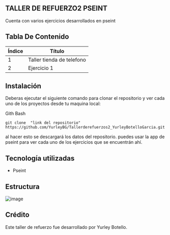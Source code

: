 ## TALLER DE REFUERZO2 PSEINT

Cuenta  con varios ejercicios desarrollados en pseint

## Tabla De Contenido

| Índice | Título |
|--|------|
| 1 | Taller tienda de telefono| 
| 2 | Ejercicio 1|


## Instalación

Deberas ejecutar el siguiente comando para clonar el repositorio y ver cada uno de los proyectos  desde tu maquina local:
 
Gith Bash

~~~ 
git clone  "link del repositorio" https://github.com/YurleyBG/Tallerderefuerzos2_YurleyBotelloGarcia.git
~~~
al hacer esto se descargará  los datos del repositorio. puedes usar  la app de pseint para ver cada uno de los ejercicios que se encuentrán ahí.

 ## Tecnología utilizadas

+ Pseint

## Estructura 
![image](https://github.com/user-attachments/assets/1cc46a75-c567-4ed0-8984-7374035c1d40)


## Crédito 
Este taller de refuerzo fue desarrollado por Yurley Botello.
